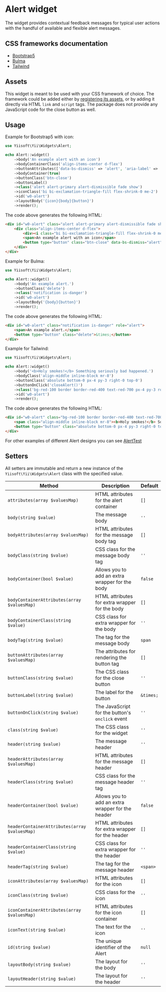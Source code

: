 # Alert widget

The widget provides contextual feedback messages for typical user actions with the handful of available and flexible alert messages.

## CSS frameworks documentation

- [Bootstrap5](https://getbootstrap.com/docs/5.0/components/alerts/)
- [Bulma](https://bulma.io/documentation/elements/notification/)
- [Tailwind](https://tailwindui.com/components/application-ui/feedback/alerts)

## Assets

This widget is meant to be used with your CSS framework of choice. The framework could be added either by [registering its assets](https://github.com/yiisoft/assets#general-usage), or by adding it directly via HTML `link` and `script` tags. The package does not provide any JavaScript code for the close button as well.

## Usage

Example for Bootstrap5 with icon:

```php
use Yiisoft\Yii\Widgets\Alert;

echo Alert::widget()
    ->body('An example alert with an icon')
    ->bodyContainerClass('align-items-center d-flex')
    ->buttonAttributes(['data-bs-dismiss' => 'alert', 'aria-label' => 'Close'])
    ->bodyContainer(true)
    ->buttonClass('btn-close')
    ->buttonLabel()
    ->class('alert alert-primary alert-dismissible fade show')
    ->iconClass('bi bi-exclamation-triangle-fill flex-shrink-0 me-2')
    ->id('w0-alert')
    ->layoutBody('{icon}{body}{button}')
    ->render();
```

The code above generates the following HTML:

```html
<div id="w0-alert" class="alert alert-primary alert-dismissible fade show" role="alert">
    <div class="align-items-center d-flex">
        <div><i class="bi bi-exclamation-triangle-fill flex-shrink-0 me-2"></i></div>
        <span>An example alert with an icon</span>
        <button type="button" class="btn-close" data-bs-dismiss="alert" aria-label="Close"></button>
    </div>
</div>
```

Example for Bulma:

```php
use Yiisoft\Yii\Widgets\Alert;

echo Alert::widget()
    ->body('An example alert.')
    ->buttonClass('delete')
    ->class('notification is-danger')
    ->id('w0-alert')
    ->layoutBody('{body}{button}')
    ->render();
```

The code above generates the following HTML:

```html
<div id="w0-alert" class="notification is-danger" role="alert">
    <span>An example alert.</span>
    <button type="button" class="delete">&times;</button>
</div>
```

Example for Tailwind:

```php
use Yiisoft\Yii\Widgets\Alert;

echo Alert::widget()
    ->body('<b>Holy smokes!</b> Something seriously bad happened.')
    ->bodyClass('align-middle inline-block mr-8')
    ->buttonClass('absolute bottom-0 px-4 py-3 right-0 top-0')
    ->buttonOnClick('closeAlert()')
    ->class('bg-red-100 border border-red-400 text-red-700 px-4 py-3 rounded relative')
    ->id('w0-alert')
    ->render();
```

The code above generates the following HTML:

```html
<div id="w0-alert" class="bg-red-100 border border-red-400 text-red-700 px-4 py-3 rounded relative" role="alert">
    <span class="align-middle inline-block mr-8"><b>Holy smokes!</b> Something seriously bad happened.</span>
    <button type="button" class="absolute bottom-0 px-4 py-3 right-0 top-0" onclick="closeAlert()">&times;</button>
</div>
```

For other examples of different Alert designs you can see [AlertTest](https://github.com/yiisoft/yii-widgets/blob/master/tests/Alert/AlertTest.php)

## Setters

All setters are immutable and return a new instance of the `Yiisoft\Yii\Widgets\Alert` class with the specified value.

Method | Description | Default
-------|-------------|---------
`attributes(array $valuesMap)` | HTML attributes for the alert container | `[]`
`body(string $value)` | The message body | `''`
`bodyAttributes(array $valuesMap)` | HTML attributes for the message body tag | `[]`
`bodyClass(string $value)` | CSS class for the message body tag | `''`
`bodyContainer(bool $value)` | Allows you to add an extra wrapper for the body | `false`
`bodyContainerAttributes(array $valuesMap)` | HTML attributes for extra wrapper for the body | `[]`
`bodyContainerClass(string $value)` | CSS class for extra wrapper for the body | `''`
`bodyTag(string $value)` | The tag for the message body | `span`
`buttonAttributes(array $valuesMap)` | The attributes for rendering the button tag | `[]`
`buttonClass(string $value)` | The CSS class for the close button | `''`
`buttonLabel(string $value)` | The label for the button | `&times;`
`buttonOnClick(string $value)` | The JavaScript for the button's `onclick` event | `''`
`class(string $value)` | The CSS class for the widget | `''`
`header(string $value)` | The message header | `''`
`headerAttributes(array $valuesMap)` | HTML attributes for the message header | `[]`
`headerClass(string $value)` | CSS class for the message header tag | `''`
`headerContainer(bool $value)` | Allows you to add an extra wrapper for the header | `false`
`headerContainerAttributes(array $valuesMap)` | HTML attributes for extra wrapper for the header | `[]`
`headerContainerClass(string $value)` | CSS class for extra wrapper for the header | `''`
`headerTag(string $value)` | The tag for the message header | `<span>`
`iconAttributes(array $valuesMap)` | HTML attributes for the icon | `[]`
`iconClass(string $value)` | CSS class for the icon | `''`
`iconContainerAttributes(array $valuesMap)` | HTML attributes for the icon container | `[]`
`iconText(string $value)` | The text for the icon | `''`
`id(string $value)` | The unique identifier of the Alert | `null`
`layoutBody(string $value)` | The layout for the body | `''`
`layoutHeader(string $value)` | The layout for the header | `''`
